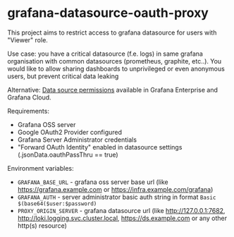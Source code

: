 # grafana-datasource-oauth-proxy

This project aims to restrict access to grafana datasource for users with "Viewer" role.

Use case: you have a critical datasource (f.e. logs) in same grafana organisation with common datasources
(prometheus, graphite, etc..). You would like to allow sharing dashboards to unprivileged or even
anonymous users, but prevent critical data leaking

Alternative: [Data source permissions](https://grafana.com/docs/grafana/latest/administration/data-source-management/#data-source-permissions)
available in Grafana Enterprise and Grafana Cloud.

Requirements:
- Grafana OSS server
- Google OAuth2 Provider configured
- Grafana Server Administrator credentials
- "Forward OAuth Identity" enabled in datasource settings (.jsonData.oauthPassThru == true)

Environment variables:
- `GRAFANA_BASE_URL` - grafana oss server base url (like https://grafana.example.com or https://infra.example.com/grafana)
- `GRAFANA_AUTH` - server administrator basic auth string in format `Basic $(base64($user:$password)`
- `PROXY_ORIGIN_SERVER` - grafana datasource url (like http://127.0.0.1:7682, http://loki.logging.svc.cluster.local, https://ds.example.com or any other http(s) resource)
